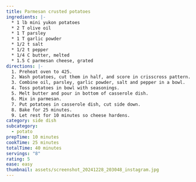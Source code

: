 ```yaml
---
title: Parmesan crusted potatoes
ingredients: |-
  * 1﻿ lb mini yukon potatoes
  * 2﻿ T olive oil
  * 1﻿ T parsley
  * 1﻿ T garlic powder
  * 1﻿/2 t salt
  * 1﻿/2 t pepper
  * 1﻿/4 C butter, melted
  * 1﻿.5 C parmesan cheese, grated
directions: |-
  1. P﻿reheat oven to 425.
  2. W﻿ash potatoes, cut them in half, and score in crisscross pattern.
  3. C﻿ombine oil, parsley, garlic powder, salt and pepper in a bowl.
  4. T﻿oss potatoes in bowl with seasonings.
  5. M﻿elt butter and pour in bottom of casserole dish.
  6. M﻿ix in parmesan.
  7. P﻿ut potatoes in casserole dish, cut side down.
  8. B﻿ake for 25 minutes.
  9. L﻿et rest for 10 minutes so cheese hardens.
category: side dish
subcategory:
  - potato
prepTime: 10 minutes
cookTime: 25 minutes
totalTime: 40 minutes
servings: "8"
rating: 5
ease: easy
thumbnail: assets/screenshot_20241228_203048_instagram.jpg
---
```

